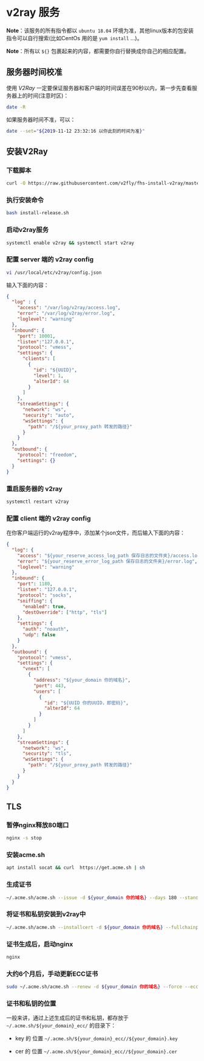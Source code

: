 # v2ray 服务
**Note**：该服务的所有指令都以 `ubuntu 18.04` 环境为准，其他linux版本的包安装指令可以自行搜索(比如CentOs 用的是 `yum install` …)。

**Note**：所有以 `${}` 包裹起来的内容，都需要你自行替换成你自己的相应配置。

## 服务器时间校准
使用 *V2Ray* 一定要保证服务器和客户端的时间误差在90秒以内，第一步先查看服务器上的时间(注意时区)：
```sh
date -R
```

如果服务器时间不准，可以：
```sh
date --set="${2019-11-12 23:32:16 以你此刻的时间为准}"
```

## 安装V2Ray
### 下载脚本
```sh
curl -O https://raw.githubusercontent.com/v2fly/fhs-install-v2ray/master/install-release.sh
```

### 执行安装命令
```sh
bash install-release.sh
```

### 启动v2ray服务
```sh
systemctl enable v2ray && systemctl start v2ray
```

### 配置 server 端的 v2ray config
```sh
vi /usr/local/etc/v2ray/config.json
```

输入下面的内容：
```json
{
  "log" : {
    "access": "/var/log/v2ray/access.log",
    "error": "/var/log/v2ray/error.log",
    "loglevel": "warning"
  },
  "inbound": {
    "port": 10001,
    "listen":"127.0.0.1",
    "protocol": "vmess",
    "settings": {
      "clients": [
        {
          "id": "${UUID}",
          "level": 1,
          "alterId": 64
        }
      ]
    },
    "streamSettings": {
      "network": "ws",
      "security": "auto",
      "wsSettings": {
        "path": "/${your_proxy_path 转发的路径}"
      }
    }
  },
  "outbound": {
    "protocol": "freedom",
    "settings": {}
  }
}
```

### 重启服务器的 v2ray

```sh
systemctl restart v2ray
```

### 配置 client 端的 v2ray config
在你客户端运行的v2ray程序中，添加某个json文件，而后输入下面的内容：

```json
{
  "log": {
    "access": "${your_reserve_access_log_path 保存日志的文件夹}/access.log",
    "error": "${your_reserve_error_log_path 保存日志的文件夹}/error.log",
    "loglevel": "warning"
  },
  "inbound": {
    "port": 1180,
    "listen": "127.0.0.1",
    "protocol": "socks",
    "sniffing": {
      "enabled": true,
      "destOverride": ["http", "tls"]
    },
    "settings": {
      "auth": "noauth",
      "udp": false
    }
  },
  "outbound": {
    "protocol": "vmess",
    "settings": {
      "vnext": [
        {
          "address": "${your_domain 你的域名}",
          "port": 443,
          "users": [
            {
              "id": "${UUID 你的UUID，即密码}",
              "alterId": 64
            }
          ]
        }
      ]
    },
    "streamSettings": {
      "network": "ws",
      "security": "tls",
      "wsSettings": {
        "path": "/${your_proxy_path 转发的路径}"
      }
    }
  }
}
```

## TLS
### 暂停nginx释放80端口
```sh
nginx -s stop
```

### 安装acme.sh
```sh
apt install socat && curl  https://get.acme.sh | sh
```

### 生成证书
```sh
~/.acme.sh/acme.sh --issue -d ${your_domain 你的域名} --days 180 --standalone -k ec-256
```

### 将证书和私钥安装到v2ray中
```sh
~/.acme.sh/acme.sh --installcert -d ${your_domain 你的域名} --fullchainpath /usr/local/etc/v2ray/v2ray.crt --keypath /usr/local/etc/v2ray/v2ray.key --ecc
```

### 证书生成后，启动nginx
```sh
nginx
```

### 大约6个月后，手动更新ECC证书
```sh
sudo ~/.acme.sh/acme.sh --renew -d ${your_domain 你的域名} --force --ecc
```

### 证书和私钥的位置
一般来讲，通过上述生成后的证书和私钥，都存放于 `~/.acme.sh/${your_domain}_ecc/` 的目录下：
  - key 的 位置 `~/.acme.sh/${your_domain}_ecc//${your_domain}.key`

  - cer 的 位置 `~/.acme.sh/${your_domain}_ecc//${your_domain}.cer`